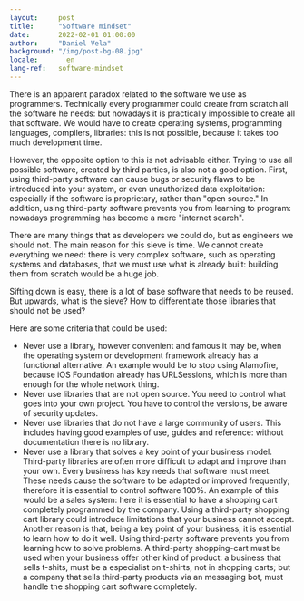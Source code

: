 ```yaml
---
layout:     post
title:      "Software mindset"
date:       2022-02-01 01:00:00
author:     "Daniel Vela"
background: "/img/post-bg-08.jpg"
locale:       en
lang-ref:   software-mindset
---
```


There is an apparent paradox related to the software we use as programmers. Technically every programmer could create from scratch all the software he needs: but nowadays it is practically impossible to create all that software. We would have to create operating systems, programming languages, compilers, libraries: this is not possible, because it takes too much development time.

However, the opposite option to this is not advisable either. Trying to use all possible software, created by third parties, is also not a good option. First, using third-party software can cause bugs or security flaws to be introduced into your system, or even unauthorized data exploitation: especially if the software is proprietary, rather than "open source." In addition, using third-party software prevents you from learning to program: nowadays programming has become a mere "internet search".

There are many things that as developers we could do, but as engineers we should not. The main reason for this sieve is time. We cannot create everything we need: there is very complex software, such as operating systems and databases, that we must use what is already built: building them from scratch would be a huge job.

Sifting down is easy, there is a lot of base software that needs to be reused. But upwards, what is the sieve? How to differentiate those libraries that should not be used?

Here are some criteria that could be used:
- Never use a library, however convenient and famous it may be, when the operating system or development framework already has a functional alternative. An example would be to stop using Alamofire, because iOS Foundation already has URLSessions, which is more than enough for the whole network thing.
- Never use libraries that are not open source. You need to control what goes into your own project. You have to control the versions, be aware of security updates.
- Never use libraries that do not have a large community of users. This includes having good examples of use, guides and reference: without documentation there is no library.
- Never use a library that solves a key point of your business model. Third-party libraries are often more difficult to adapt and improve than your own. Every business has key needs that software must meet. These needs cause the software to be adapted or improved frequently; therefore it is essential to control software 100%. An example of this would be a sales system: here it is essential to have a shopping cart completely programmed by the company. Using a third-party shopping cart library could introduce limitations that your business cannot accept. Another reason is that, being a key point of your business, it is essential to learn how to do it well. Using third-party software prevents you from learning how to solve problems. A third-party shopping-cart must be used when your business offer other kind of product: a business that sells t-shits, must be a especialist on t-shirts, not in shopping carts; but a company that sells third-party products via an messaging bot, must handle the shopping cart software completely.